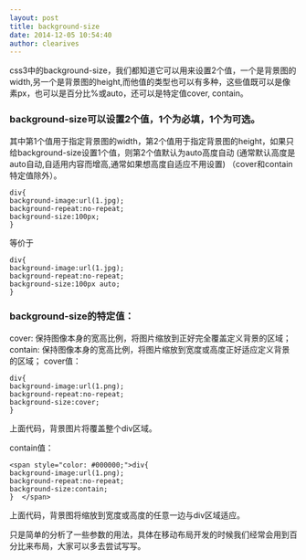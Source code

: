```yaml
---
layout: post
title: background-size
date: 2014-12-05 10:54:40
author: clearives
---
```

css3中的background-size，我们都知道它可以用来设置2个值，一个是背景图的width,另一个是背景图的height,而他值的类型也可以有多种，这些值既可以是像素px，也可以是百分比%或auto，还可以是特定值cover, contain。
<!--more-->
### background-size可以设置2个值，1个为必填，1个为可选。
其中第1个值用于指定背景图的width，第2个值用于指定背景图的height，如果只给background-size设置1个值，则第2个值默认为auto高度自动 (通常默认高度是auto自动,自适用内容而增高,通常如果想高度自适应不用设置) （cover和contain特定值除外）。
```
div{
background-image:url(1.jpg);
background-repeat:no-repeat;
background-size:100px;
}
```
等价于
```
div{
background-image:url(1.jpg);
background-repeat:no-repeat;
background-size:100px auto;
}
```
### background-size的特定值：
cover: 保持图像本身的宽高比例，将图片缩放到正好完全覆盖定义背景的区域；
contain: 保持图像本身的宽高比例，将图片缩放到宽度或高度正好适应定义背景的区域；
cover值：
```
div{
background-image:url(1.png);
background-repeat:no-repeat;
background-size:cover;
}
```
上面代码，背景图片将覆盖整个div区域。

contain值：
```
<span style="color: #000000;">div{
background-image:url(1.png);
background-repeat:no-repeat;
background-size:contain;
}  </span>
```
上面代码，背景图将缩放到宽度或高度的任意一边与div区域适应。

只是简单的分析了一些参数的用法，具体在移动布局开发的时候我们经常会用到百分比来布局，大家可以多去尝试写写。
